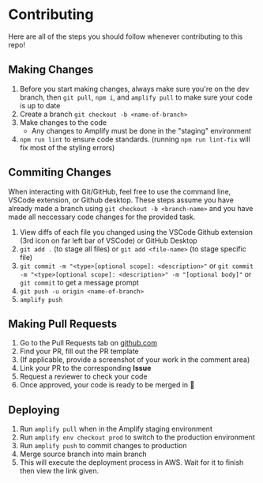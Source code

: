 # Contributing

Here are all of the steps you should follow whenever contributing to this repo!

## Making Changes

1. Before you start making changes, always make sure you're on the dev branch, then `git pull`, `npm i`, and `amplify pull` to make sure your code is up to date
2. Create a branch `git checkout -b <name-of-branch>`
3. Make changes to the code
   - Any changes to Amplify must be done in the "staging" environment
4. `npm run lint` to ensure code standards. (running `npm run lint-fix` will fix most of the styling errors)

## Commiting Changes

When interacting with Git/GitHub, feel free to use the command line, VSCode extension, or Github desktop. These steps assume you have already made a branch using `git checkout -b <branch-name>` and you have made all neccessary code changes for the provided task.

1. View diffs of each file you changed using the VSCode Github extension (3rd icon on far left bar of VSCode) or GitHub Desktop
2. `git add .` (to stage all files) or `git add <file-name>` (to stage specific file)
3. `git commit -m "<type>[optional scope]: <description>"` or
   `git commit -m "<type>[optional scope]: <description>" -m "[optional body]"` or
   `git commit` to get a message prompt
4. `git push -u origin <name-of-branch>`
5. `amplify push`

## Making Pull Requests

1. Go to the Pull Requests tab on [github.com](https://github.com/)
2. Find your PR, fill out the PR template
3. (If applicable, provide a screenshot of your work in the comment area)
4. Link your PR to the corresponding **Issue**  
5. Request a reviewer to check your code
6. Once approved, your code is ready to be merged in 🎉

## Deploying

1. Run `amplify pull` when in the Amplify staging environment
2. Run `amplify env checkout prod` to switch to the production environment
3. Run `amplify push` to commit changes to production
4. Merge source branch into main branch
5. This will execute the deployment process in AWS. Wait for it to finish then view the link given.
